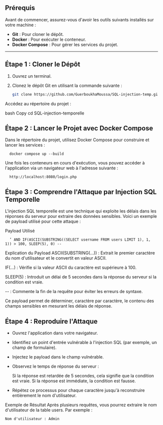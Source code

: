 ## Prérequis

Avant de commencer, assurez-vous d'avoir les outils suivants installés sur votre machine :

- **Git** : Pour cloner le dépôt.
- **Docker** : Pour exécuter le conteneur.
- **Docker Compose** : Pour gérer les services du projet.

---

## Étape 1 : Cloner le Dépôt

1. Ouvrez un terminal.
2. Clonez le dépôt Git en utilisant la commande suivante :

   ```bash
   git clone https://github.com/GuerboukhaMoussa/SQL-injection-temp.git
Accédez au répertoire du projet :

bash
Copy
cd SQL-injection-temporelle
## Étape 2 : Lancer le Projet avec Docker Compose
  Dans le répertoire du projet, utilisez Docker Compose pour construire et lancer les services :
  
      docker compose up --build

Une fois les conteneurs en cours d'exécution, vous pouvez accéder à l'application via un navigateur web à l'adresse suivante :

      http://localhost:8080/login.php
## Étape 3 : Comprendre l'Attaque par Injection SQL Temporelle
L'injection SQL temporelle est une technique qui exploite les délais dans les réponses du serveur pour extraire des données sensibles. Voici un exemple de payload utilisé pour cette attaque :

Payload Utilisé
      
      ’ AND IF(ASCII(SUBSTRING((SELECT username FROM users LIMIT 1), 1, 1)) > 100, SLEEP(5), 0) --

Explication du Payload
ASCII(SUBSTRING(...)) : Extrait le premier caractère du nom d'utilisateur et le convertit en valeur ASCII.

IF(...) : Vérifie si la valeur ASCII du caractère est supérieure à 100.

SLEEP(5) : Introduit un délai de 5 secondes dans la réponse du serveur si la condition est vraie.

-- : Commente la fin de la requête pour éviter les erreurs de syntaxe.

Ce payload permet de déterminer, caractère par caractère, le contenu des champs sensibles en mesurant les délais de réponse.

## Étape 4 : Reproduire l'Attaque
-   Ouvrez l'application dans votre navigateur.

-   Identifiez un point d'entrée vulnérable à l'injection SQL (par exemple, un champ de formulaire).

-   Injectez le payload dans le champ vulnérable.

-   Observez le temps de réponse du serveur :

      Si la réponse est retardée de 5 secondes, cela signifie que la condition est vraie.
      Si la réponse est immédiate, la condition est fausse.

-   Répétez ce processus pour chaque caractère jusqu'à reconstruire entièrement le nom d'utilisateur.

Exemple de Résultat
  Après plusieurs requêtes, vous pourrez extraire le nom d'utilisateur de la table users. Par exemple :

    Nom d'utilisateur : Admin
